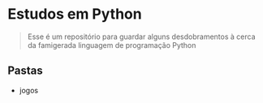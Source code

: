# Estudos em Python

> Esse é um repositório para guardar alguns desdobramentos à cerca da famigerada linguagem de programação Python

## Pastas

- jogos
